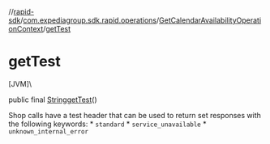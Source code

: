//[rapid-sdk](../../../index.md)/[com.expediagroup.sdk.rapid.operations](../index.md)/[GetCalendarAvailabilityOperationContext](index.md)/[getTest](get-test.md)

# getTest

[JVM]\

public final [String](https://docs.oracle.com/javase/8/docs/api/java/lang/String.html)[getTest](get-test.md)()

Shop calls have a test header that can be used to return set responses with the following keywords: * `standard` * `service_unavailable` * `unknown_internal_error`
